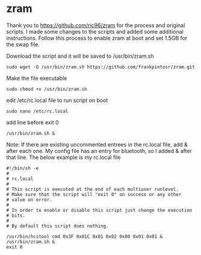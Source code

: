 # zram

Thank you to https://github.com/ric96/zram for the process and original scripts.  I made some changes to the scripts and added some additional instructions.  Follow this process to enable zram at boot and set 1.5GB for the swap file.

Download the script and it will be saved to /usr/bin/zram.sh
```
sudo wget -O /usr/bin/zram.sh https://github.com/frankpintosr/zram.git
```
Make the file executable
```
sudo chmod +x /usr/bin/zram.sh
```
edit /etc/rc.local file to run script on boot
```
sudo nano /etc/rc.local
```
add line before exit 0
```
/usr/bin/zram.sh &
```
Note: If there are existing uncommented entrees in the rc.local file, add & after each one.  My config file has an entry for bluetooth, so I added & after that line. The below example is my rc.local file
```
#!/bin/sh -e
#
# rc.local
#
# This script is executed at the end of each multiuser runlevel.
# Make sure that the script will "exit 0" on success or any other
# value on error.
#
# In order to enable or disable this script just change the execution
# bits.
#
# By default this script does nothing.

/usr/bin/hcitool cmd 0x3F 0x01C 0x01 0x02 0x00 0x01 0x01 &
/usr/bin/zram.sh &
exit 0
```
